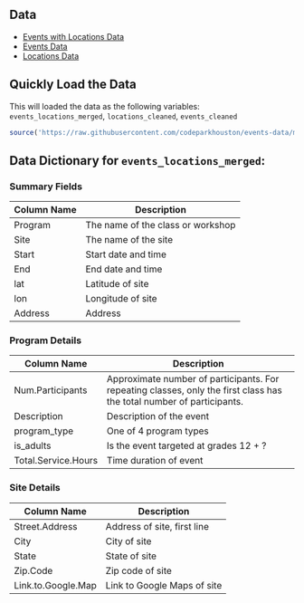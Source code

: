 ## Data

* [Events with Locations Data](https://raw.githubusercontent.com/codeparkhouston/events-data/master/events-locations-merged.csv)
* [Events Data](https://raw.githubusercontent.com/codeparkhouston/events-data/master/events-cleaned.csv)
* [Locations Data](https://raw.githubusercontent.com/codeparkhouston/events-data/master/locations-cleaned.csv)

## Quickly Load the Data

This will loaded the data as the following variables: `events_locations_merged`, `locations_cleaned`, `events_cleaned`

```R
source('https://raw.githubusercontent.com/codeparkhouston/events-data/master/script.R')
```

## Data Dictionary for `events_locations_merged`:

### Summary Fields

| Column Name | Description |
| ------------| ----------- |
| Program | The name of the class or workshop |
| Site | The name of the site |
| Start | Start date and time |
| End | End date and time |
| lat | Latitude of site |
| lon | Longitude of site |
| Address | Address |

### Program Details

| Column Name | Description |
| ------------| ----------- |
| Num.Participants | Approximate number of participants.  For repeating classes, only the first class has the total number of participants. |
| Description | Description of the event |
| program_type | One of 4 program types |
| is_adults | Is the event targeted at grades 12 + ? |
| Total.Service.Hours | Time duration of event |

### Site Details

| Column Name | Description |
| ------------| ----------- |
| Street.Address | Address of site, first line |
| City | City of site |
| State | State of site |
| Zip.Code | Zip code of site |
| Link.to.Google.Map | Link to Google Maps of site |